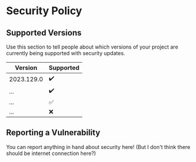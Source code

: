 # Security Policy

## Supported Versions

Use this section to tell people about which versions of your project are
currently being supported with security updates.

| Version      | Supported          |
| -------      | ------------------ |
| 2023.129.0   | ✔️                 |
| ...          | ✔️                 |
| ...          | :white_check_mark: |
| ...          | :x:                |

## Reporting a Vulnerability

You can report anything in hand about security here! (But I don't think there should be internet connection here?)
